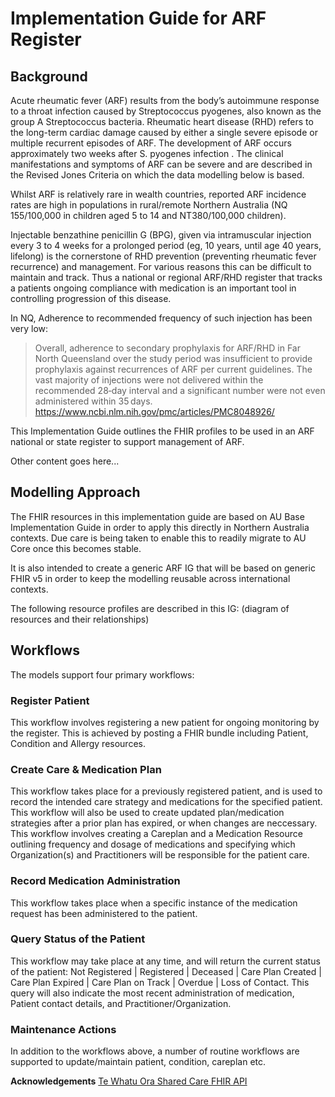 # Implementation Guide for ARF Register

## Background

Acute rheumatic fever (ARF) results from the body’s autoimmune response to a throat infection caused by Streptococcus pyogenes, also known as the group A Streptococcus bacteria. Rheumatic heart disease (RHD) refers to the long-term cardiac damage caused by either a single severe episode or multiple recurrent episodes of ARF.  The development of ARF occurs approximately two weeks after S. pyogenes infection . The clinical manifestations and symptoms of ARF can be severe and are described in the Revised Jones Criteria on which the data modelling below is based.

Whilst ARF is relatively rare in wealth countries,  reported ARF incidence rates are high in populations in rural/remote Northern Australia  (NQ 155/100,000 in children aged 5 to 14 and NT380/100,000 children).  

Injectable benzathine penicillin G (BPG), given via intramuscular injection every 3 to 4 weeks for a prolonged period (eg, 10 years, until age 40 years, lifelong) is the cornerstone of RHD prevention (preventing rheumatic fever recurrence) and management. For various reasons this can be difficult to maintain and track.  Thus a national or regional ARF/RHD register that tracks a patients ongoing compliance with medication is an important tool in controlling progression of this disease.  

In NQ, Adherence to recommended frequency of such injection has been very low:
> Overall, adherence to secondary prophylaxis for ARF/RHD in Far North Queensland over the study period was insufficient to provide prophylaxis against recurrences of ARF per current guidelines. The vast majority of injections were not delivered within the recommended 28‐day interval and a significant number were not even administered within 35 days.
<https://www.ncbi.nlm.nih.gov/pmc/articles/PMC8048926/>

This Implementation Guide outlines the FHIR profiles to be used in an ARF national or state register to support management of ARF.

Other content goes here...

## Modelling Approach

The FHIR resources in this implementation guide are based on AU Base Implementation Guide in order to apply this directly in Northern Australia contexts.  Due care is being taken to enable this to readily migrate to AU Core once this becomes stable.

It is also intended to create a generic ARF IG that will be based on generic FHIR v5 in order to keep the modelling reusable across international contexts.

The following resource profiles are described in this IG:
(diagram of resources and their relationships)

## Workflows

The models support four primary workflows:

### Register Patient

This workflow involves registering a new patient for ongoing monitoring by the register.   This is achieved by posting a FHIR bundle including Patient, Condition and Allergy resources.

### Create Care & Medication Plan

This workflow takes place for a previously registered patient,  and is used to record the intended care strategy and medications for the specified patient.    This workflow will also be used to create updated plan/medication strategies after a prior plan has expired,  or when changes are neccessary.  This workflow involves creating a Careplan and a Medication Resource outlining frequency and dosage of medications and specifying which Organization(s) and Practitioners will be responsible for the patient care.

### Record Medication Administration

This workflow takes place when a specific instance of the medication request has been administered to the patient.

### Query Status of the Patient

This workflow may take place at any time,  and will return the current status of the patient:   Not Registered | Registered | Deceased | Care Plan Created | Care Plan Expired | Care Plan on Track | Overdue | Loss of Contact.    This query will also indicate the most recent administration of medication,  Patient contact details,  and Practitioner/Organization.

### Maintenance Actions

In addition to the workflows above,  a number of routine workflows are supported to update/maintain patient, condition, careplan etc.

**Acknowledgements**
[Te Whatu Ora Shared Care FHIR API](https://build.fhir.org/ig/tewhatuora/cinc-fhir-ig/index.html)
